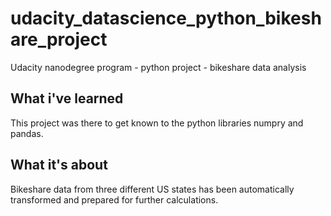 # udacity_datascience_python_bikeshare_project
Udacity nanodegree program - python project - bikeshare data analysis

## What i've learned
This project was there to get known to the python libraries numpry and pandas.

## What it's about
Bikeshare data from three different US states has been automatically transformed and prepared for further calculations.